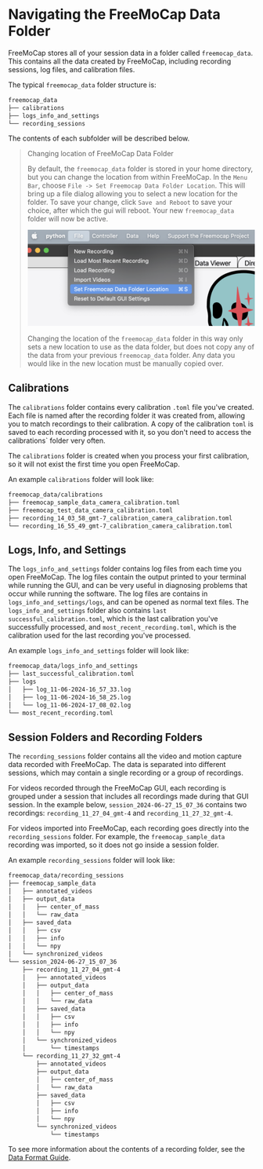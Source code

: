 # Navigating the FreeMoCap Data Folder

FreeMoCap stores all of your session data in a folder called `freemocap_data`.
This contains all the data created by FreeMoCap, including recording sessions, log files, and calibration files.

The typical `freemocap_data` folder structure is:
```
freemocap_data
├── calibrations
├── logs_info_and_settings
└── recording_sessions
```

The contents of each subfolder will be described below. 

> Changing location of FreeMoCap Data Folder
> 
> By default, the `freemocap_data` folder is stored in your home directory, but you can change the location from within FreeMoCap.
> In the `Menu Bar`, choose `File -> Set Freemocap Data Folder Location`.
> This will bring up a file dialog allowing you to select a new location for the folder.
> To save your change, click `Save and Reboot` to save your choice, after which the gui will reboot.
> Your new `freemocap_data` folder will now be active.
>
> ![change_freemocap_data_folder_location.png](../../images/assets/images/change_freemocap_data_folder_location.png)
>
> Changing the location of the `freemocap_data` folder in this way only sets a new location to use as the data folder, but does not copy any of the data from your previous `freemocap_data` folder. Any data you would like in the new location must be manually copied over.


## Calibrations

The `calibrations` folder contains every calibration `.toml` file you've created.
Each file is named after the recording folder it was created from, allowing you to match recordings to their calibration.
A copy of the calibration `toml` is saved to each recording processed with it, so you don't need to access the  calibrations` folder very often.

The `calibrations` folder is created when you process your first calibration, so it will not exist the first time you open FreeMoCap.

An example `calibrations` folder will look like:
```
freemocap_data/calibrations
├── freemocap_sample_data_camera_calibration.toml
├── freemocap_test_data_camera_calibration.toml
├── recording_14_03_58_gmt-7_calibration_camera_calibration.toml
└── recording_16_55_49_gmt-7_calibration_camera_calibration.toml
```

## Logs, Info, and Settings

The `logs_info_and_settings` folder contains log files from each time you open FreeMoCap. 
The log files contain the output printed to your terminal while running the GUI, and can be very useful in diagnosing problems that occur while running the software.
The log files are contains in `logs_info_and_settings/logs`, and can be opened as normal text files.
The `logs_info_and_settings` folder also contains `last successful_calibration.toml`, which is the last calibration you've successfully processed, and `most_recent_recording.toml`, which is the calibration used for the last recording you've processed. 

An example `logs_info_and_settings` folder will look like:
```
freemocap_data/logs_info_and_settings
├── last_successful_calibration.toml
├── logs
│   ├── log_11-06-2024-16_57_33.log
│   ├── log_11-06-2024-16_58_25.log
│   └── log_11-06-2024-17_08_02.log
└── most_recent_recording.toml
```

## Session Folders and Recording Folders

The `recording_sessions` folder contains all the video and motion capture data recorded with FreeMoCap.
The data is separated into different sessions, which may contain a single recording or a group of recordings.

For videos recorded through the FreeMoCap GUI, each recording is grouped under a session that includes all recordings made during that GUI session.
In the example below, `session_2024-06-27_15_07_36` contains two recordings: `recording_11_27_04_gmt-4` and `recording_11_27_32_gmt-4`.

For videos imported into FreeMoCap, each recording goes directly into the `recording_sessions` folder. 
For example, the `freemocap_sample_data` recording was imported, so it does not go inside a session folder.

An example `recording_sessions` folder will look like: 
```
freemocap_data/recording_sessions
├── freemocap_sample_data
│   ├── annotated_videos
│   ├── output_data
│   │   ├── center_of_mass
│   │   └── raw_data
│   ├── saved_data
│   │   ├── csv
│   │   ├── info
│   │   └── npy
│   └── synchronized_videos
└── session_2024-06-27_15_07_36
    ├── recording_11_27_04_gmt-4
    │   ├── annotated_videos
    │   ├── output_data
    │   │   ├── center_of_mass
    │   │   └── raw_data
    │   ├── saved_data
    │   │   ├── csv
    │   │   ├── info
    │   │   └── npy
    │   └── synchronized_videos
    │       └── timestamps
    └── recording_11_27_32_gmt-4
        ├── annotated_videos
        ├── output_data
        │   ├── center_of_mass
        │   └── raw_data
        ├── saved_data
        │   ├── csv
        │   ├── info
        │   └── npy
        └── synchronized_videos
            └── timestamps
```

To see more information about the contents of a recording folder, see the [Data Format Guide](data_format.md).
